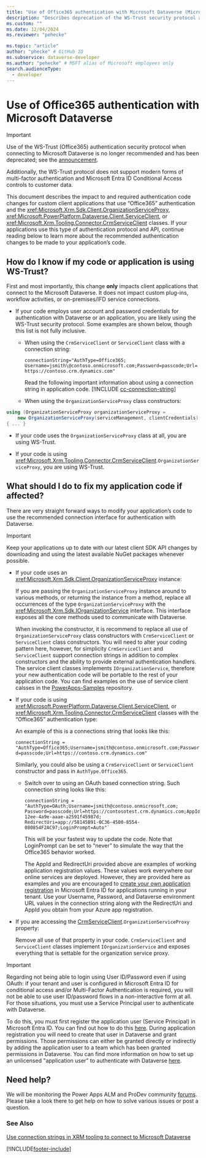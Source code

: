 ```yaml
---
title: "Use of Office365 authentication with Microsoft Dataverse (Microsoft Dataverse) | Microsoft Docs" # Intent and product brand in a unique string of 43-59 chars including spaces
description: "Describes deprecation of the WS-Trust security protocol and the code changes required in applications that use Office365 authentication."
ms.custom: ""
ms.date: 12/04/2024
ms.reviewer: "pehecke"

ms.topic: "article"
author: "phecke" # GitHub ID
ms.subservice: dataverse-developer
ms.author: "pehecke" # MSFT alias of Microsoft employees only
search.audienceType:
  - developer
---
```


# Use of Office365 authentication with Microsoft Dataverse

> [!IMPORTANT]
> Use of the WS-Trust (Office365) authentication security protocol when connecting to Microsoft Dataverse is no longer recommended and has been deprecated; see the [announcement](/power-platform/important-changes-coming#deprecation-of-office365-authentication-type-and-organizationserviceproxy-class-for-connecting-to-dataverse).<p/>
> Additionally, the WS-Trust protocol does not support modern forms of multi-factor authentication and Microsoft Entra ID Conditional Access controls to customer data.

This document describes the impact to and required authentication code changes for custom client applications that use “Office365” authentication and the <xref:Microsoft.Xrm.Sdk.Client.OrganizationServiceProxy>, <xref:Microsoft.PowerPlatform.Dataverse.Client.ServiceClient>, or <xref:Microsoft.Xrm.Tooling.Connector.CrmServiceClient> classes. If your applications use this type of authentication protocol and API,
continue reading below to learn more about the recommended authentication changes to be made to your application’s code.

## How do I know if my code or application is using WS-Trust?

First and most importantly, this change **only** impacts client applications that
connect to the Microsoft Dataverse. It does not impact custom plug-ins,
workflow activities, or on-premises/IFD service connections.

- If your code employs user account and password credentials for authentication with Dataverse or an application, you are likely using the WS-Trust security protocol. Some examples are shown below, though this list is not fully inclusive.

  - When using the `CrmServiceClient` or `ServiceClient` class with a connection string:

    `connectionString="AuthType=Office365; Username=jsmith\@contoso.onmicrosoft.com;Password=passcode;Url=https://contoso.crm.dynamics.com"`

    Read the following important information about using a connection string in application code.
    [!INCLUDE [cc-connection-string](includes/cc-connection-string.md)]

  - When using the `OrganizationServiceProxy` class constructors:

```csharp
using (OrganizationServiceProxy organizationServiceProxy =
    new OrganizationServiceProxy(serviceManagement, clientCredentials)
{ ... }
```

- If your code uses the `OrganizationServiceProxy` class at all, you are using WS-Trust.

- If your code is using <xref:Microsoft.Xrm.Tooling.Connector.CrmServiceClient>.`OrganizationServiceProxy`, you are using WS-Trust.

## What should I do to fix my application code if affected?

There are very straight forward ways to modify your application’s code to use
the recommended connection interface for authentication with Dataverse.

> [!IMPORTANT]
> Keep your applications up to date with our latest client SDK API changes by downloading and using the latest available NuGet packages whenever possible.

- If your code uses an <xref:Microsoft.Xrm.Sdk.Client.OrganizationServiceProxy> instance:

  If you are passing the `OrganizationServiceProxy` instance around to various methods, or returning the instance from a method, replace all occurrences of the type `OrganizationServiceProxy` with the <xref:Microsoft.Xrm.Sdk.IOrganizationService> interface. This interface exposes all the core methods used to communicate with Dataverse.

  When invoking the constructor, it is recommend to replace all use of `OrganizationServiceProxy` class constructors with `CrmServiceClient` or `ServiceClient` class constructors. You will need to alter your coding pattern here, however, for simplicity `CrmServiceClient` and `ServiceClient` support connection strings in addition to complex constructors and the ability to provide external authentication handlers. The service client classes implements `IOrganizationService`, therefore your new authentication code will be portable to the rest of your application code. You can find examples on the use of service client calsses in the [PowerApps-Samples](https://github.com/microsoft/PowerApps-Samples/tree/master/dataverse/orgsvc/C%23) repository.

- If your code is using <xref:Microsoft.PowerPlatform.Dataverse.Client.ServiceClient>, or <xref:Microsoft.Xrm.Tooling.Connector.CrmServiceClient> classes with the “Office365” authentication type:

  An example of this is a connections string that looks like this:

  `connectionString = "AuthType=Office365;Username=jsmith@contoso.onmicrosoft.com;Password=passcode;Url=https://contoso.crm.dynamics.com"`

  Similarly, you could also be using a `CrmServiceClient` or `ServiceClient` constructor and pass in `AuthType.Office365`.

  - Switch over to using an OAuth based connection string. Such connection string looks like this:

    ```
    connectionString = "AuthType=OAuth;Username=jsmith@contoso.onmicrosoft.com;
    Password=passcode;Url=https://contosotest.crm.dynamics.com;AppId=51f81489-12ee-4a9e-aaae-a2591f45987d;
    RedirectUri=app://58145B91-0C36-4500-8554-080854F2AC97;LoginPrompt=Auto"`
    ```

    This will be your fastest way to update the code. Note that LoginPrompt can be set to “never” to simulate the way that the Office365 behavior worked.

    The AppId and RedirectUri provided above are examples of working application registration values. These values work everywhere our online services are deployed. However, they are provided here as examples and you are encouraged to [create your own application registration](walkthrough-register-app-azure-active-directory.md) in Microsoft Entra ID for applications running in your tenant. Use your Username, Password, and Dataverse environment URL values in the connection string along with the RedirectUri and AppId you obtain from your Azure app registration.<p/>

- If you are accessing the [CrmServiceClient](/dotnet/api/microsoft.xrm.tooling.connector.crmserviceclient).`OrganizationServiceProxy` property:

  Remove all use of that property in your code. `CrmServiceClient` and `ServiceClient` classes implement `IOrganizationService` and exposes everything that is settable for the organization service proxy.

> [!IMPORTANT]
> Regarding not being able to login using User ID/Password even if using OAuth: if your tenant and user is configured in Microsoft Entra ID for conditional access and/or Multi-Factor Authentication is required, you will not be able to use user ID/password flows in a non-interactive form at all. For those situations, you must use a Service Principal user to authenticate with Dataverse.<p/>
> To do this, you must first register the application user (Service Principal) in Microsoft Entra ID. You can find out how to do this [here](/azure/active-directory/develop/howto-create-service-principal-portal). During application registration you will need to create that user in Dataverse and grant permissions. Those permissions can either be granted directly or indirectly by adding the application user to a team which has been granted permissions in Dataverse. You can find more information on how to set up an unlicensed "application user" to authenticate with Dataverse [here](./use-single-tenant-server-server-authentication.md).

## Need help?

We will be monitoring the Power Apps ALM and ProDev community [forums](https://powerusers.microsoft.com/t5/Power-Apps-Component-Framework/bd-p/pa_component_framework). Please take a look there to get help on how to solve various issues or post a
question.

### See Also

[Use connection strings in XRM tooling to connect to Microsoft Dataverse](xrm-tooling/use-connection-strings-xrm-tooling-connect.md)

[!INCLUDE[footer-include](../../includes/footer-banner.md)]

